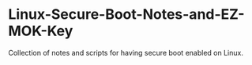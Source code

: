 # Linux-Secure-Boot-Notes-and-EZ-MOK-Key
Collection of notes and scripts for having secure boot enabled on Linux.
